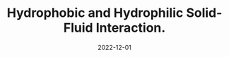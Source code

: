 ---
title: "Hydrophobic and Hydrophilic Solid-Fluid Interaction."
collection: publications
permalink: /publication/hydro2022 
venue: 'ACM Transactions on Graphics (S 2022)'
date: 2022-12-01
excerpt: "<img src='/images/jinyuan2022.jpg' >"
paperurl: 'https://www.cs.dartmouth.edu/~bozhu/papers/hydrophobic_hydrophilic_sfi.pdf'
authors: 'Jinyuan Liu, Mengdi Wang, Fan Feng, Annie Tang, Qiqin Le, Bo Zhu,uu'
---